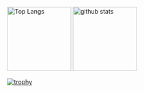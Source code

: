 <p align="left"> 
  <img alt="Top Langs" height="150px" src="https://github-readme-stats.vercel.app/api/top-langs/?username=RyoyaToba&layout=compact&show_icons=true&theme=onedark" />
  <img alt="github stats" height="150px" src="https://github-readme-stats.vercel.app/api?username=RyoyaToba&theme=onedark&show_icons=ture" />
</p>

[![trophy](https://github-profile-trophy.vercel.app/?username=RyoyaToba&theme=onedark&margin-w=15)](https://github.com/ryo-ma/github-profile-trophy)
